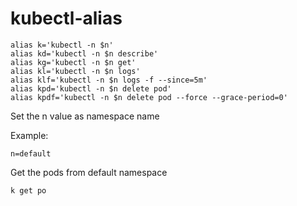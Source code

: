 # kubectl-alias

```
alias k='kubectl -n $n'
alias kd='kubectl -n $n describe'
alias kg='kubectl -n $n get'
alias kl='kubectl -n $n logs'
alias klf='kubectl -n $n logs -f --since=5m'
alias kpd='kubectl -n $n delete pod'
alias kpdf='kubectl -n $n delete pod --force --grace-period=0'
```

Set the n value as namespace name

Example:

```
n=default
```

Get the pods from default namespace

```
k get po
```
